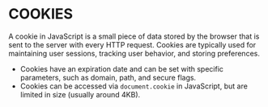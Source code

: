 # COOKIES

 A cookie in JavaScript is a small piece of data stored by the browser that is sent to the server with every HTTP request. Cookies are typically used for maintaining user sessions, tracking user behavior, and storing preferences.
- Cookies have an expiration date and can be set with specific parameters, such as domain, path, and secure flags.
- Cookies can be accessed via `document.cookie` in JavaScript, but are limited in size (usually around 4KB).